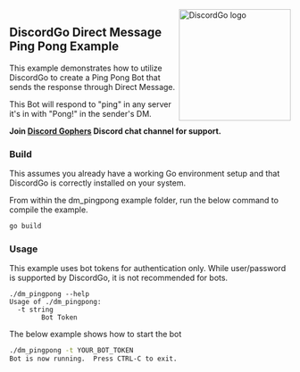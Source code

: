 <img align="right" alt="DiscordGo logo" src="/docs/img/discordgo.svg" width="200">

## DiscordGo Direct Message Ping Pong Example

This example demonstrates how to utilize DiscordGo to create a Ping Pong Bot
that sends the response through Direct Message.

This Bot will respond to "ping" in any server it's in with "Pong!" in the
sender's DM.

**Join [Discord Gophers](https://discord.gg/0f1SbxBZjYoCtNPP)
Discord chat channel for support.**

### Build

This assumes you already have a working Go environment setup and that
DiscordGo is correctly installed on your system.

From within the dm_pingpong example folder, run the below command to compile the
example.

```sh
go build
```

### Usage

This example uses bot tokens for authentication only. While user/password is
supported by DiscordGo, it is not recommended for bots.

```
./dm_pingpong --help
Usage of ./dm_pingpong:
  -t string
        Bot Token
```

The below example shows how to start the bot

```sh
./dm_pingpong -t YOUR_BOT_TOKEN
Bot is now running.  Press CTRL-C to exit.
```
